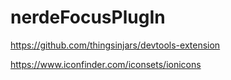 # nerdeFocusPlugIn

https://github.com/thingsinjars/devtools-extension

https://www.iconfinder.com/iconsets/ionicons